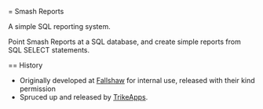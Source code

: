= Smash Reports

A simple SQL reporting system.

Point Smash Reports at a SQL database, and create simple reports from SQL
SELECT statements.


== History

* Originally developed at [Fallshaw](http://fallshaw.com.au/) for internal use,
released with their kind permission
* Spruced up and released by [TrikeApps](http://trikeapps.com/).
